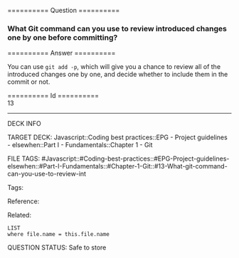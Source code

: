 ========== Question ==========  

### What Git command can you use to review introduced changes one by one before committing?  

========== Answer ==========  

You can use `git add -p`, which will give you a chance to review all of the introduced changes one by one, and decide whether to include them in the commit or not.

========== Id ==========  
13

---

DECK INFO

TARGET DECK: Javascript::Coding best practices::EPG - Project guidelines - elsewhen::Part I - Fundamentals::Chapter 1 - Git

FILE TAGS: #Javascript::#Coding-best-practices::#EPG-Project-guidelines-elsewhen::#Part-I-Fundamentals::#Chapter-1-Git::#13-What-git-command-can-you-use-to-review-int

Tags:

Reference:

Related:

```dataview
LIST
where file.name = this.file.name
````
QUESTION STATUS: Safe to store
